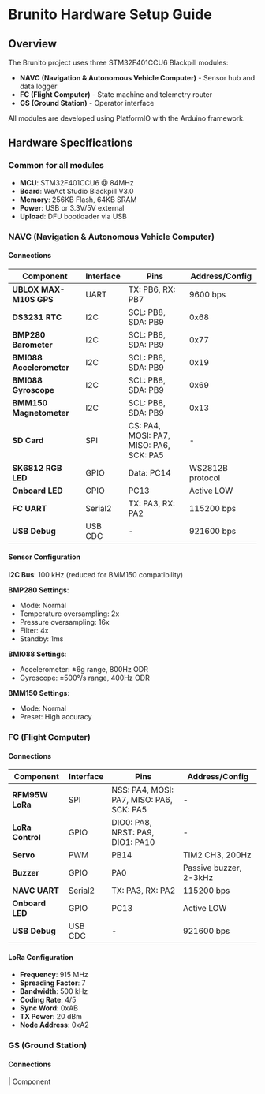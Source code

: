 # Brunito Hardware Setup Guide

## Overview

The Brunito project uses three STM32F401CCU6 Blackpill modules:

* **NAVC (Navigation & Autonomous Vehicle Computer)** - Sensor hub and data logger
* **FC (Flight Computer)** - State machine and telemetry router
* **GS (Ground Station)** - Operator interface

All modules are developed using PlatformIO with the Arduino framework.

## Hardware Specifications

### Common for all modules
- **MCU**: STM32F401CCU6 @ 84MHz
- **Board**: WeAct Studio Blackpill V3.0
- **Memory**: 256KB Flash, 64KB SRAM
- **Power**: USB or 3.3V/5V external
- **Upload**: DFU bootloader via USB

### NAVC (Navigation & Autonomous Vehicle Computer)

#### Connections

| Component | Interface | Pins | Address/Config |
|-----------|-----------|------|----------------|
| **UBLOX MAX-M10S GPS** | UART | TX: PB6, RX: PB7 | 9600 bps |
| **DS3231 RTC** | I2C | SCL: PB8, SDA: PB9 | 0x68 |
| **BMP280 Barometer** | I2C | SCL: PB8, SDA: PB9 | 0x77 |
| **BMI088 Accelerometer** | I2C | SCL: PB8, SDA: PB9 | 0x19 |
| **BMI088 Gyroscope** | I2C | SCL: PB8, SDA: PB9 | 0x69 |
| **BMM150 Magnetometer** | I2C | SCL: PB8, SDA: PB9 | 0x13 |
| **SD Card** | SPI | CS: PA4, MOSI: PA7, MISO: PA6, SCK: PA5 | - |
| **SK6812 RGB LED** | GPIO | Data: PC14 | WS2812B protocol |
| **Onboard LED** | GPIO | PC13 | Active LOW |
| **FC UART** | Serial2 | TX: PA3, RX: PA2 | 115200 bps |
| **USB Debug** | USB CDC | - | 921600 bps |

#### Sensor Configuration

**I2C Bus**: 100 kHz (reduced for BMM150 compatibility)

**BMP280 Settings**:
- Mode: Normal
- Temperature oversampling: 2x
- Pressure oversampling: 16x
- Filter: 4x
- Standby: 1ms

**BMI088 Settings**:
- Accelerometer: ±6g range, 800Hz ODR
- Gyroscope: ±500°/s range, 400Hz ODR

**BMM150 Settings**:
- Mode: Normal
- Preset: High accuracy

### FC (Flight Computer)

#### Connections

| Component | Interface | Pins | Address/Config |
|-----------|-----------|------|----------------|
| **RFM95W LoRa** | SPI | NSS: PA4, MOSI: PA7, MISO: PA6, SCK: PA5 | - |
| **LoRa Control** | GPIO | DIO0: PA8, NRST: PA9, DIO1: PA10 | - |
| **Servo** | PWM | PB14 | TIM2 CH3, 200Hz |
| **Buzzer** | GPIO | PA0 | Passive buzzer, 2-3kHz |
| **NAVC UART** | Serial2 | TX: PA3, RX: PA2 | 115200 bps |
| **Onboard LED** | GPIO | PC13 | Active LOW |
| **USB Debug** | USB CDC | - | 921600 bps |

#### LoRa Configuration

- **Frequency**: 915 MHz
- **Spreading Factor**: 7
- **Bandwidth**: 500 kHz
- **Coding Rate**: 4/5
- **Sync Word**: 0xAB
- **TX Power**: 20 dBm
- **Node Address**: 0xA2

### GS (Ground Station)

#### Connections

| Component
